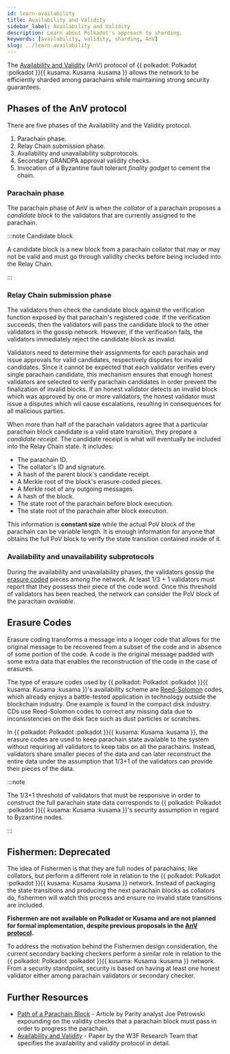 ```yaml
---
id: learn-availability
title: Availability and Validity
sidebar_label: Availability and Validity
description: Learn about Polkadot's approach to sharding.
keywords: [availability, validity, sharding, AnV]
slug: ../learn-availability
---
```


The [Availability and Validity](https://spec.polkadot.network/#chapter-anv) (AnV) protocol of
{{ polkadot: Polkadot :polkadot }}{{ kusama: Kusama :kusama }} allows the network to be efficiently
sharded among parachains while maintaining strong security guarantees.

## Phases of the AnV protocol

There are five phases of the Availability and the Validity protocol.

1. Parachain phase.
2. Relay Chain submission phase.
3. Availability and unavailability subprotocols.
4. Secondary GRANDPA approval validity checks.
5. Invocation of a Byzantine fault tolerant _finality gadget_ to cement the chain.

### Parachain phase

The parachain phase of AnV is when the _collator_ of a parachain proposes a _candidate block_ to the
validators that are currently assigned to the parachain.

:::note Candidate block

A candidate block is a new block from a parachain collator that may or may not be valid and must go
through validity checks before being included into the Relay Chain.

:::

### Relay Chain submission phase

The validators then check the candidate block against the verification function exposed by that
parachain's registered code. If the verification succeeds, then the validators will pass the
candidate block to the other validators in the gossip network. However, if the verification fails,
the validators immediately reject the candidate block as invalid.

Validators need to determine their assignments for each parachain and issue approvals for valid
candidates, respectively disputes for invalid candidates. Since it cannot be expected that each
validator verifies every single parachain candidate, this mechanism ensures that enough honest
validators are selected to verify parachain candidates in order prevent the finalization of invalid
blocks. If an honest validator detects an invalid block which was approved by one or more
validators, the honest validator must issue a disputes which wil cause escalations, resulting in
consequences for all malicious parties.

When more than half of the parachain validators agree that a particular parachain block candidate is
a valid state transition, they prepare a _candidate receipt_. The candidate receipt is what will
eventually be included into the Relay Chain state. It includes:

- The parachain ID.
- The collator's ID and signature.
- A hash of the parent block's candidate receipt.
- A Merkle root of the block's erasure-coded pieces.
- A Merkle root of any outgoing messages.
- A hash of the block.
- The state root of the parachain before block execution.
- The state root of the parachain after block execution.

This information is **constant size** while the actual PoV block of the parachain can be variable
length. It is enough information for anyone that obtains the full PoV block to verify the state
transition contained inside of it.

### Availability and unavailability subprotocols

During the availability and unavailability phases, the validators gossip the
[erasure coded](#erasure-codes) pieces among the network. At least 1/3 + 1 validators must report
that they possess their piece of the code word. Once this threshold of validators has been reached,
the network can consider the PoV block of the parachain _available_.

## Erasure Codes

Erasure coding transforms a message into a longer _code_ that allows for the original message to be
recovered from a subset of the code and in absence of some portion of the code. A code is the
original message padded with some extra data that enables the reconstruction of the code in the case
of erasures.

The type of erasure codes used by {{ polkadot: Polkadot :polkadot }}{{ kusama: Kusama :kusama }}'s
availability scheme are
[Reed-Solomon](https://en.wikipedia.org/wiki/Reed%E2%80%93Solomon_error_correction) codes, which
already enjoys a battle-tested application in technology outside the blockchain industry. One
example is found in the compact disk industry. CDs use Reed-Solomon codes to correct any missing
data due to inconsistencies on the disk face such as dust particles or scratches.

In {{ polkadot: Polkadot :polkadot }}{{ kusama: Kusama :kusama }}, the erasure codes are used to
keep parachain state available to the system without requiring all validators to keep tabs on all
the parachains. Instead, validators share smaller pieces of the data and can later reconstruct the
entire data under the assumption that 1/3+1 of the validators can provide their pieces of the data.

:::note

The 1/3+1 threshold of validators that must be responsive in order to construct the full parachain
state data corresponds to {{ polkadot: Polkadot :polkadot }}{{ kusama: Kusama :kusama }}'s security
assumption in regard to Byzantine nodes.

:::

## Fishermen: Deprecated

The idea of Fishermen is that they are full nodes of parachains, like collators, but perform a
different role in relation to the {{ polkadot: Polkadot :polkadot }}{{ kusama: Kusama :kusama }}
network. Instead of packaging the state transitions and producing the next parachain blocks as
collators do, fishermen will watch this process and ensure no invalid state transitions are
included.

**Fishermen are not available on Polkadot or Kusama and are not planned for formal implementation,
despite previous proposals in the
[AnV protocol](https://w3f-research.readthedocs.io/en/latest/polkadot/Availability_and_Validity.html).**

To address the motivation behind the Fishermen design consideration, the current secondary backing
checkers perform a similar role in relation to the
{{ polkadot: Polkadot :polkadot }}{{ kusama: Kusama :kusama }} network. From a security standpoint,
security is based on having at least one honest validator either among parachain validators or
secondary checker.

## Further Resources

- [Path of a Parachain Block](https://polkadot.network/the-path-of-a-parachain-block/) - Article by
  Parity analyst Joe Petrowski expounding on the validity checks that a parachain block must pass in
  order to progress the parachain.
- [Availability and Validity](https://github.com/w3f/research/tree/85cd4adfccb7d435f21cd9fd249cd1b7f5167537/docs/papers/AnV) -
  Paper by the W3F Research Team that specifies the availability and validity protocol in detail.
